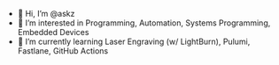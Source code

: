 - 👋 Hi, I’m @askz
- 👀 I’m interested in Programming, Automation, Systems Programming, Embedded Devices
- 🌱 I’m currently learning Laser Engraving (w/ LightBurn), Pulumi, Fastlane, GitHub Actions

<!---
askz/askz is a ✨ special ✨ repository because its `README.md` (this file) appears on your GitHub profile.
You can click the Preview link to take a look at your changes.
--->
